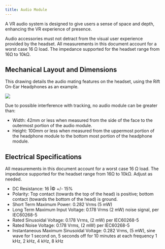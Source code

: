 ```yaml
---
title: Audio Module
---
```


A VR audio system is designed to give users a sense of space and depth, enhancing the VR experience of presence.

 Audio accessories must not detract from the visual user experience provided by the headset. All measurements in this document account for a worst case 16 Ω load. The impedance supported for the headset range from 16Ω to 10kΩ. 

## Mechanical Layout and Dimensions

This drawing details the audio mating features on the headset, using the Rift On-Ear Headphones as an example.

![](/images/distributelatestconceptsaccessories-guidelines-audio-0.png)

Due to possible interference with tracking, no audio module can be greater than:

* Width: 42mm or less when measured from the side of the face to the outermost portion of the audio module.
* Height: 100mm or less when measured from the uppermost portion of the headphone module to the bottom most portion of the headphone module.


## Electrical Specifications

All measurements in this document account for a worst case 16 Ω load. The impedance supported for the headset range from 16Ω to 10kΩ. Adjust as needed. 

* DC Resistance: 16 Î© +/- 15% 
* Polarity: Top contact (towards the top of the head) is positive; bottom contact (towards the bottom of the head) is ground.
* Short Term Maximum Power: 0.282 Vrms (5 mW) 
* Long Term Maximum Input Voltage: 0.178 Vrms (2 mW) noise signal, per IEC60268-5 
* Rated Sinusoidal Voltage: 0.178 Vrms, (2 mW) per IEC60268-5 
* Rated Noise Voltage: 0.178 Vrms, (2 mW) per IEC60268-5 
* Instantaneous Maximum Sinusoidal Voltage: 0.282 Vrms, (5 mW), sine wave for 1 second on, 5 seconds off for 10 minutes at each frequency 1 kHz, 2 kHz, 4 kHz, 8 kHz

